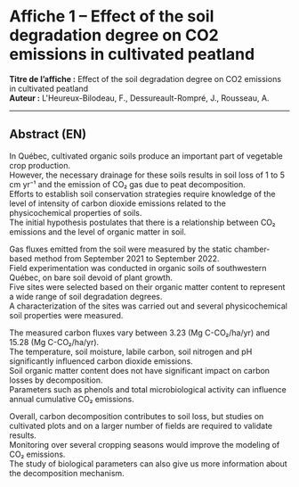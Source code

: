 # Affiche 1 – Effect of the soil degradation degree on CO2 emissions in cultivated peatland

**Titre de l’affiche :** Effect of the soil degradation degree on CO2 emissions in cultivated peatland  
**Auteur :** L'Heureux-Bilodeau, F., Dessureault-Rompré, J., Rousseau, A.  

---

## Abstract (EN)

In Québec, cultivated organic soils produce an important part of vegetable crop production.  
However, the necessary drainage for these soils results in soil loss of 1 to 5 cm yr⁻¹ and the emission of CO₂ gas due to peat decomposition.  
Efforts to establish soil conservation strategies require knowledge of the level of intensity of carbon dioxide emissions related to the physicochemical properties of soils.  
The initial hypothesis postulates that there is a relationship between CO₂ emissions and the level of organic matter in soil.

Gas fluxes emitted from the soil were measured by the static chamber-based method from September 2021 to September 2022.  
Field experimentation was conducted in organic soils of southwestern Québec, on bare soil devoid of plant growth.  
Five sites were selected based on their organic matter content to represent a wide range of soil degradation degrees.  
A characterization of the sites was carried out and several physicochemical soil properties were measured.

The measured carbon fluxes vary between 3.23 (Mg C-CO₂/ha/yr) and 15.28 (Mg C-CO₂/ha/yr).  
The temperature, soil moisture, labile carbon, soil nitrogen and pH significantly influenced carbon dioxide emissions.  
Soil organic matter content does not have significant impact on carbon losses by decomposition.  
Parameters such as phenols and total microbiological activity can influence annual cumulative CO₂ emissions.

Overall, carbon decomposition contributes to soil loss, but studies on cultivated plots and on a larger number of fields are required to validate results.  
Monitoring over several cropping seasons would improve the modeling of CO₂ emissions.  
The study of biological parameters can also give us more information about the decomposition mechanism.
